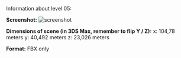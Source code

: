 Information about level 05: 

**Screenshot:**
![screenshot](https://github.com/TheMelcor/213/dev/213-game/Assets/completeLevels/level04/level04Preveiw.JPG)

**Dimensions of scene (in 3DS Max, remember to flip Y / Z):**
x: 104,78 meters
y: 40,492 meters
z: 23,026 meters

**Format:**
FBX only 